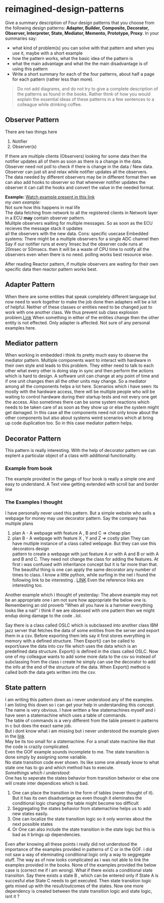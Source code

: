 # reimagined-design-patterns

Give a summary description of Four design patterns that you choose from the following design patterns: **Adapter,  Builder, Composite, Decorator, Observer, Interpreter, State, Mediator, Memento, Prototype, Proxy**. In your summaries say:

- what kind of problem(s) you can solve with that pattern and when you use it, maybe with a short example
- how the pattern works, what the basic idea of the pattern is
- what the main advantage and what the the main disadvantage is of using this pattern
- Write a short summary for each of the four patterns, about half a page for each pattern (rather less than more). 

> Do not add diagrams, and do not try to give a complete description of the patterns as found in the books. Rather think of how you would explain the essential ideas of these patterns in a few sentences to a colleague while drinking coffee.


## Observer Pattern
There are two things here
1. Notifier
2. Observer(s)

If there are multiple clients (Observers) looking for some data then the notifier updates all of them as soon as there is a change in the data.  
Observer need not poll to check if there is change in the data / New data.  
Observer can just sit and relax while notifier updates all the observers.  
The data needed by different observers may be in different format then we can also add hooks to observer so that whenever notifier updates the observer
it can call the hooks and convert the value in the needed format.

**Example:**
[Watch example present in this link](https://www.adamtornhill.com/Patterns%20in%20C%204,%20OBSERVER.pdf)    
*my own example:*  
Not sure how this happens in real life  
The data fetching from network to all the registered clients in Network layer in a ECU **may** contain observer pattern.  
Mulitple observers waiting for multiple messages. So as soon as the ECU recieves the message stack it updates  
all the observers with the new data.
Cons:
specific usecase Embedded systems: There might be a multiple observers for a single ADC channel then
Say if our notifier runs at every 1msec but the observer code runs at 20msec or 50msecs. then it will be a waste of CPU time to notify 
all the observers even when there is no need. polling works best resource wise.  

After reading Reactor pattern, if multiple observers are waiting for their own specific data then reactor pattern works best.

## Adapter Pattern
When there are some entities that speak complelety different language but now need to work together to make the job done
then adapters will be a lot of helpful.
Neither of these classes or entities need to be changed just to work with one another class.
We thus prevent sub class explosion problem.[Link](https://python-patterns.guide/gang-of-four/composition-over-inheritance/#problem-the-subclass-explosion)
When something in either of the entities change then the other entity is not effected. Only adapter is affected.
Not sure of any personal examples here.

## Mediator pattern 
When working in embedded i think its pretty much easy to observe the mediator pattern.
Multiple components want to interact with hardware in their own style and leads to this problem.
They either need to talk to each other what every other is doing stay in sync and then perform the actions
which is hard to design. A software unit can change at any point of time and if one unit changes then all the
other units may change.
So a mediator among all the components helps a lot here.
Scenarios which i have seen:
Its mostly with the hardware access, there will be multiple people who will be waiting to control hardware
during their startup tests and not every one get the access. Also sometimes there can be some system reactions
which needs to be taken care of as soon as they show up or else the system might get damaged.
In this case all the components need not only know about the other components but also about systems weird scenarios
which at bring up code duplication too.
So in this case mediator pattern helps.



## Decorator Pattern
This pattern is really interesting.
With the help of decorator pattern we can exptent a particular object of a class with additional functionality.
### Example from book
The example provided in the gangs of four book is really a simple one and easy to understand.
A Text view getting extended with scroll bar and border line 
### The Examples I thought
I have personally never used this pattern.
But a simple website who sells a webpage for money may use decorator pattern. 
Say the company has multiple plans  
1. plan A - A webpage with feature A , B and C => cheap plan
2. plan B - A webpage with feature X , Y and Z => costly plan
They can have mutliple instance of a class called webpage. But they can use this decorators design  
pattern to create a webpage with just feature A or with A and B or with A and B and C.
They need not change the class for adding the features. 
At first i was confused with inheritance concept but it is far more than that.
The beautiful thing is one can apply the same decorator any number of times to class.
I know a little python, while surfing in the net i found the following link to be 
interesting . [LINK](https://python-patterns.guide/gang-of-four/decorator-pattern/)
Even the reference links are interesting too.

Another example which i thought of yesterday:
The above example may not be an appropriate one i am not sure how appropriate the below one is.
Remembering an old proverb "When all you have is a hammer everything looks like a nail"
i think if we are obsessed with one pattern then we might endup doing damage to the code ..lol.

Say there is a class called OSLC which is subclassed into another class IBM jazz server that fetches
the data of some entities from the server and export them in a csv.
Before exporting them lets say it first stores everything in memory with a defined structure.
Then Export() can be called to export/save the data into csv file which uses the data which is an predefined data structure.
Export() is defined in the class called OSLC.
Now one of my colleague wants to add some more data to the csv so instead of subclassing from the class i create
he simply can use the decorator to add the info at the end of the structure of the data.
When Export() method is called both the data gets written into the csv.






## State pattern
I am writing this pattern down as i never understood any of the examples.  
I am listing this down so i can get your help in understanding this concept.  
The name is very obvious.
I have written a few statemachines myself and i have seen a statemachine which uses a table of commands.   
The table of commands is a very different from the table present in patterns in c but does the exact same job.  
But i dont know what i am missing but i never understood the example given in the [link](https://www.adamtornhill.com/Patterns%20in%20C%202,%20STATE.pdf)  
May be its too small for a statemachine. For a small state machine like that the code is crazily complicated.  
Even the GOF example sounds incomplete to me. The state transition is done simply by assigning some variable.   
No state transition code ever shown. Its like some one already know to what state one has to go and which method has to execute.  
*Somethings which i understood:*  
One has to seperate the states behavior from transition behavior or else one will create inter dependices which is bad.
1. One can place the transition in the form of tables (never thought of it). 
But it has its own disadvantage as even though it eleminates the conditional logic
changing the table might become too difficult
1. Seggregating the states behavior from statemachine helps us to add new states easily.
1. One can localize the state transition logic so it only worries about the next possible states
1. Or One can also include the state transition in the state logic but this is bad as it brings up dependencies.

Even after knowing all these points i really did not understood the importance of the examples provided
in patterns of C or in the GOF.
i did not saw a way of eleminating conditional logic only a way to seggregate stuff. The way as of now looks complicated
as i was not able to link the examples provided in the books.
None of the examples provided the below case is (correct me if i am wrong).
What if there exists a conditional state transiiton. Say there exists a state B , which can be entered only if
State A is succesful else State C needs to get executed. Then state transition logic gets mixed up with the result/outcomes
of the states. Now one more dependency is created between the state transition logic and state logic, isnt it ?



 









